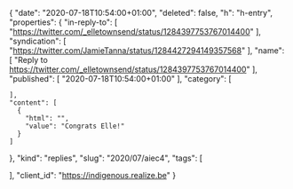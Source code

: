 {
  "date": "2020-07-18T10:54:00+01:00",
  "deleted": false,
  "h": "h-entry",
  "properties": {
    "in-reply-to": [
      "https://twitter.com/_elletownsend/status/1284397753767014400"
    ],
    "syndication": [
      "https://twitter.com/JamieTanna/status/1284427294149357568"
    ],
    "name": [
      "Reply to https://twitter.com/_elletownsend/status/1284397753767014400"
    ],
    "published": [
      "2020-07-18T10:54:00+01:00"
    ],
    "category": [

    ],
    "content": [
      {
        "html": "",
        "value": "Congrats Elle!"
      }
    ]
  },
  "kind": "replies",
  "slug": "2020/07/aiec4",
  "tags": [

  ],
  "client_id": "https://indigenous.realize.be"
}
